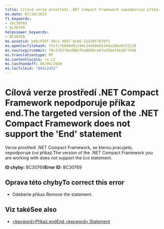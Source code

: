 ```yaml
---
title: Cílová verze prostředí .NET Compact Framework nepodporuje příkaz end.
ms.date: 07/20/2015
f1_keywords:
- vbc30769
- bc30769
helpviewer_keywords:
- BC30769
ms.assetid: bdbc976f-48c1-4b97-8c66-51d10f7078f5
ms.openlocfilehash: f3c7c7bb00d91244c244d8eb534da16ba8152128
ms.sourcegitcommit: f8c270376ed905f6a8896ce0fe25b4f4b38ff498
ms.translationtype: MT
ms.contentlocale: cs-CZ
ms.lasthandoff: 06/04/2020
ms.locfileid: "84412452"
---
```

# <a name="the-targeted-version-of-the-net-compact-framework-does-not-support-the-end-statement"></a><span data-ttu-id="ad68e-102">Cílová verze prostředí .NET Compact Framework nepodporuje příkaz end.</span><span class="sxs-lookup"><span data-stu-id="ad68e-102">The targeted version of the .NET Compact Framework does not support the 'End' statement</span></span>
<span data-ttu-id="ad68e-103">Verze prostředí .NET Compact Framework, se kterou pracujete, nepodporuje `End` příkaz.</span><span class="sxs-lookup"><span data-stu-id="ad68e-103">The version of the .NET Compact Framework you are working with does not support the `End` statement.</span></span>  
  
 <span data-ttu-id="ad68e-104">**ID chyby:** BC30769</span><span class="sxs-lookup"><span data-stu-id="ad68e-104">**Error ID:** BC30769</span></span>  
  
## <a name="to-correct-this-error"></a><span data-ttu-id="ad68e-105">Oprava této chyby</span><span class="sxs-lookup"><span data-stu-id="ad68e-105">To correct this error</span></span>  
  
- <span data-ttu-id="ad68e-106">Odeberte příkaz.</span><span class="sxs-lookup"><span data-stu-id="ad68e-106">Remove the statement.</span></span>  
  
## <a name="see-also"></a><span data-ttu-id="ad68e-107">Viz také</span><span class="sxs-lookup"><span data-stu-id="ad68e-107">See also</span></span>

- [<span data-ttu-id="ad68e-108">\<keyword>Příkaz end</span><span class="sxs-lookup"><span data-stu-id="ad68e-108">End \<keyword> Statement</span></span>](../language-reference/statements/end-keyword-statement.md)
